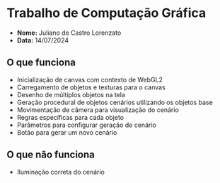 # Trabalho de Computação Gráfica

- **Nome:** Juliano de Castro Lorenzato
- **Data:** 14/07/2024

## O que funciona

- Inicialização de canvas com contexto de WebGL2
- Carregamento de objetos e texturas para o canvas
- Desenho de múltiplos objetos na tela
- Geração procedural de objetos cenários utilizando os objetos base
- Movimentação de câmera para visualização do cenário
- Regras específicas para cada objeto
- Parâmetros para configurar geração de cenário
- Botão para gerar um novo cenário
  
## O que não funciona

- Iluminação correta do cenário